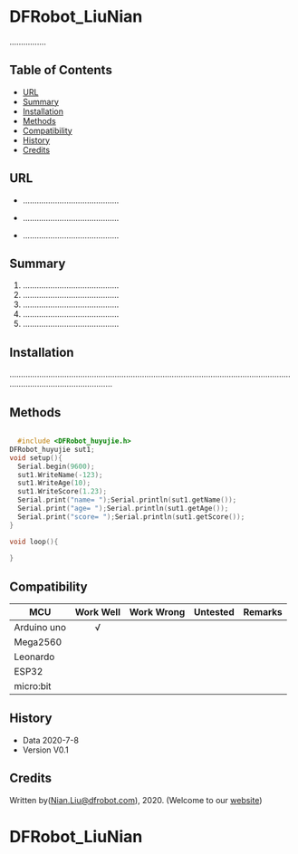 # DFRobot_LiuNian

................
   
## Table of Contents
* [URL](#url)
* [Summary](#summary)
* [Installation](#installation)
* [Methods](#methods)
* [Compatibility](#compatibility)
* [History](#history)
* [Credits](#credits)

## URL
* ……………………………………

* ……………………………………

* ……………………………………

## Summary

1. …………………………………… <br>
2. …………………………………… <br>
3. …………………………………… <br>
4. …………………………………… <br>
5. …………………………………… <br>

## Installation

……………………………………………………………………………………………………………………………………………………

## Methods

```C++

  #include <DFRobot_huyujie.h>
DFRobot_huyujie sut1;
void setup(){
  Serial.begin(9600);
  sut1.WriteName(-123);
  sut1.WriteAge(10);
  sut1.WriteScore(1.23);
  Serial.print("name= ");Serial.println(sut1.getName());
  Serial.print("age= ");Serial.println(sut1.getAge());
  Serial.print("score= ");Serial.println(sut1.getScore());
}

void loop(){
  
}
```

## Compatibility

MCU                | Work Well    | Work Wrong   | Untested    | Remarks
------------------ | :----------: | :----------: | :---------: | -----
Arduino uno        |      √       |              |             | 
Mega2560        |             |              |             | 
Leonardo        |             |              |             | 
ESP32        |             |              |             | 
micro:bit        |             |              |             | 


## History

- Data 2020-7-8
- Version V0.1


## Credits

Written by(Nian.Liu@dfrobot.com), 2020. (Welcome to our [website](https://www.dfrobot.com/))





# DFRobot_LiuNian

